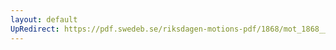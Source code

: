 ```yaml
---
layout: default
UpRedirect: https://pdf.swedeb.se/riksdagen-motions-pdf/1868/mot_1868__fk__00049/mot_1868__fk__00049_003.pdf
---
```

